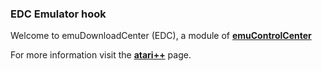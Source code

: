 ### EDC Emulator hook

Welcome to emuDownloadCenter (EDC), a module of [**emuControlCenter**](https://github.com/PhoenixInteractiveNL/emuControlCenter/wiki/)

For more information visit the [**atari++**](https://github.com/PhoenixInteractiveNL/edc-masterhook/wiki/Emulator-atariplusplus#menu) page.
